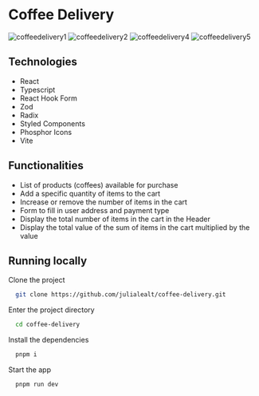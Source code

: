 # Coffee Delivery

![coffeedelivery1](https://github.com/user-attachments/assets/b9234445-b09d-4603-97b4-79f3193a7a04)
![coffeedelivery2](https://github.com/user-attachments/assets/7f2f2e90-de43-42f0-8932-9764e496ea04)
![coffeedelivery4](https://github.com/user-attachments/assets/d402d764-4b38-4d82-8db2-db7a1c1071d9)
![coffeedelivery5](https://github.com/user-attachments/assets/c09b59c1-4d54-4d4f-a033-49fe252e969b)


## Technologies

- React
- Typescript
- React Hook Form
- Zod
- Radix
- Styled Components
- Phosphor Icons
- Vite


## Functionalities

- List of products (coffees) available for purchase
- Add a specific quantity of items to the cart
- Increase or remove the number of items in the cart
- Form to fill in user address and payment type
- Display the total number of items in the cart in the Header
- Display the total value of the sum of items in the cart multiplied by the value


## Running locally

Clone the project

```bash
  git clone https://github.com/julialealt/coffee-delivery.git
```

Enter the project directory

```bash
  cd coffee-delivery
```

Install the dependencies

```bash
  pnpm i
```

Start the app

```bash
  pnpm run dev
```
